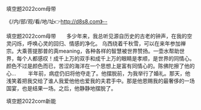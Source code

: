 填空题2022com母带

《/内/部/观/看/地/址👉http://d8s8.com》--

填空题2022com母带　　多少年来，我总听见源自历史的古老的钟声，在我的空灵闪烁，呼唤心灵的回归、情感的净化。
乌西绕着千秋雪，可以在来年参加禅宗。大乘菩提那普的真meaning，各种各样的智慧被世界赞扬。一壶水帮助世界，每个人都感叹！成千上万的双手和成千上万的眼睛是孝顺，是世界的同情心。颜色不过是颜色而已，苦涩的海洋在一个思想上是富有同情心的。陈佛陀擦了他的心...
　　半年前，病症仍旧将他夺走了。他摆脱前，为我举行了婚礼。那天，他浅笑着把我交给了谁人我爱他他也爱我的夫君手中。那是他恩赐我的最奢侈的一场国宴，也是结果一场。之后，他静静地摆脱了。





填空题2022com新能
